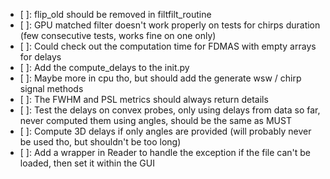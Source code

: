 - [ ]: flip_old should be removed in filtfilt_routine   
- [ ]: GPU matched filter doesn't work properly on tests for chirps
       duration (few consecutive tests, works fine on one only)  
- [ ]: Could check out the computation time for FDMAS with empty arrays
       for delays  
- [ ]: Add the compute_delays to the init.py  
- [ ]: Maybe more in cpu tho, but should add the generate wsw / chirp signal
       methods  
- [ ]: The FWHM and PSL metrics should always return details  
- [ ]: Test the delays on convex probes, only using delays from data so far,
       never computed them using angles, should be the same as MUST  
- [ ]: Compute 3D delays if only angles are provided (will probably never
       be used tho, but shouldn't be too long)  
- [ ]: Add a wrapper in Reader to handle the exception if the file can't be
       loaded, then set it within the GUI  
